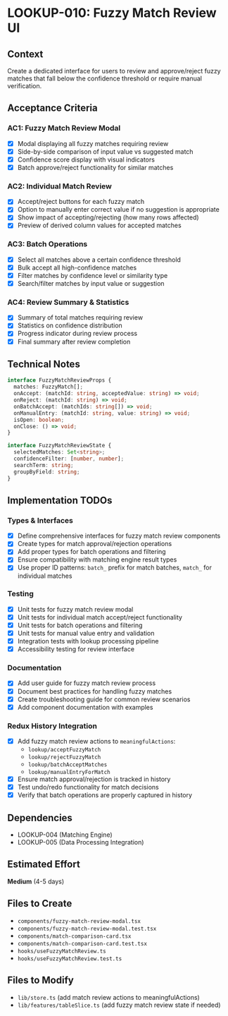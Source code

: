 # LOOKUP-010: Fuzzy Match Review UI

## Context

Create a dedicated interface for users to review and approve/reject fuzzy matches that fall below the confidence threshold or require manual verification.

## Acceptance Criteria

### AC1: Fuzzy Match Review Modal

- [x] Modal displaying all fuzzy matches requiring review
- [x] Side-by-side comparison of input value vs suggested match
- [x] Confidence score display with visual indicators
- [x] Batch approve/reject functionality for similar matches

### AC2: Individual Match Review

- [x] Accept/reject buttons for each fuzzy match
- [x] Option to manually enter correct value if no suggestion is appropriate
- [x] Show impact of accepting/rejecting (how many rows affected)
- [x] Preview of derived column values for accepted matches

### AC3: Batch Operations

- [x] Select all matches above a certain confidence threshold
- [x] Bulk accept all high-confidence matches
- [x] Filter matches by confidence level or similarity type
- [x] Search/filter matches by input value or suggestion

### AC4: Review Summary & Statistics

- [x] Summary of total matches requiring review
- [x] Statistics on confidence distribution
- [x] Progress indicator during review process
- [x] Final summary after review completion

## Technical Notes

```typescript
interface FuzzyMatchReviewProps {
  matches: FuzzyMatch[];
  onAccept: (matchId: string, acceptedValue: string) => void;
  onReject: (matchId: string) => void;
  onBatchAccept: (matchIds: string[]) => void;
  onManualEntry: (matchId: string, value: string) => void;
  isOpen: boolean;
  onClose: () => void;
}

interface FuzzyMatchReviewState {
  selectedMatches: Set<string>;
  confidenceFilter: [number, number];
  searchTerm: string;
  groupByField: string;
}
```

## Implementation TODOs

### Types & Interfaces

- [x] Define comprehensive interfaces for fuzzy match review components
- [x] Create types for match approval/rejection operations
- [x] Add proper types for batch operations and filtering
- [x] Ensure compatibility with matching engine result types
- [x] Use proper ID patterns: `batch_` prefix for match batches, `match_` for individual matches

### Testing

- [x] Unit tests for fuzzy match review modal
- [x] Unit tests for individual match accept/reject functionality
- [x] Unit tests for batch operations and filtering
- [x] Unit tests for manual value entry and validation
- [x] Integration tests with lookup processing pipeline
- [x] Accessibility testing for review interface

### Documentation

- [x] Add user guide for fuzzy match review process
- [x] Document best practices for handling fuzzy matches
- [x] Create troubleshooting guide for common review scenarios
- [x] Add component documentation with examples

### Redux History Integration

- [x] Add fuzzy match review actions to `meaningfulActions`:
  - `lookup/acceptFuzzyMatch`
  - `lookup/rejectFuzzyMatch`
  - `lookup/batchAcceptMatches`
  - `lookup/manualEntryForMatch`
- [x] Ensure match approval/rejection is tracked in history
- [x] Test undo/redo functionality for match decisions
- [x] Verify that batch operations are properly captured in history

## Dependencies

- LOOKUP-004 (Matching Engine)
- LOOKUP-005 (Data Processing Integration)

## Estimated Effort

**Medium** (4-5 days)

## Files to Create

- `components/fuzzy-match-review-modal.tsx`
- `components/fuzzy-match-review-modal.test.tsx`
- `components/match-comparison-card.tsx`
- `components/match-comparison-card.test.tsx`
- `hooks/useFuzzyMatchReview.ts`
- `hooks/useFuzzyMatchReview.test.ts`

## Files to Modify

- `lib/store.ts` (add match review actions to meaningfulActions)
- `lib/features/tableSlice.ts` (add fuzzy match review state if needed)
